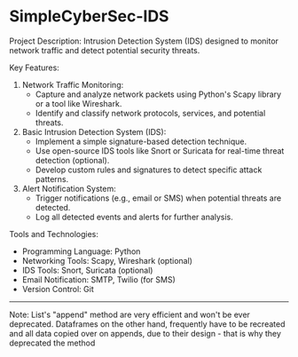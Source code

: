 # SimpleCyberSec-IDS

Project Description:
Intrusion Detection System (IDS) designed to monitor network traffic and detect potential security threats.

Key Features:

1. Network Traffic Monitoring:
	- Capture and analyze network packets using Python's Scapy library or a tool like Wireshark.
	- Identify and classify network protocols, services, and potential threats.
2. Basic Intrusion Detection System (IDS):
	- Implement a simple signature-based detection technique.
	- Use open-source IDS tools like Snort or Suricata for real-time threat detection (optional).
	- Develop custom rules and signatures to detect specific attack patterns.
3. Alert Notification System:
	- Trigger notifications (e.g., email or SMS) when potential threats are detected.
	- Log all detected events and alerts for further analysis.

Tools and Technologies:

- Programming Language: Python
- Networking Tools: Scapy, Wireshark (optional)
- IDS Tools: Snort, Suricata (optional)
- Email Notification: SMTP, Twilio (for SMS)
- Version Control: Git

----------------------------------------------------------------------

Note: 
List's "append" method are very efficient and won't be ever deprecated. Dataframes on the other hand, frequently have to be recreated and all data copied over on appends, due to their design - that is why they deprecated the method

